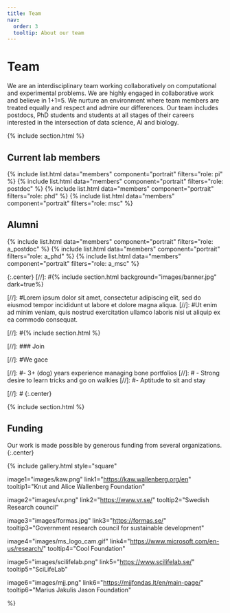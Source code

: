 ```yaml
---
title: Team
nav:
  order: 3
  tooltip: About our team
---
```


# <i class="fas fa-users"></i>Team

We are an interdisciplinary team working collaboratively on computational and experimental problems. We are highly engaged in collaborative work and believe in 1+1=5. We nurture an environment where team members are treated equally and respect and admire our differences. Our team includes postdocs, PhD students and students at all stages of their careers interested in the intersection of data science, AI and biology.

{% include section.html %}

## Current lab members

{%
  include list.html
  data="members"
  component="portrait"
  filters="role: pi"
%}
{%
  include list.html
  data="members"
  component="portrait"
  filters="role: postdoc"
%}
{%
  include list.html
  data="members"
  component="portrait"
  filters="role: phd"
%}
{%
  include list.html
  data="members"
  component="portrait"
  filters="role: msc"
%}


## Alumni

{%
  include list.html
  data="members"
  component="portrait"
  filters="role: a_postdoc"
%}
{%
  include list.html
  data="members"
  component="portrait"
  filters="role: a_phd"
%}
{%
  include list.html
  data="members"
  component="portrait"
  filters="role: a_msc"
%}

{:.center}
[//]: #{% include section.html background="images/banner.jpg" dark=true%}
 
[//]: #Lorem ipsum dolor sit amet, consectetur adipiscing elit, sed do eiusmod tempor incididunt ut labore et dolore magna aliqua.
[//]: #Ut enim ad minim veniam, quis nostrud exercitation ullamco laboris nisi ut aliquip ex ea commodo consequat.
 
[//]: #{% include section.html %}
 
[//]: ### Join
 
[//]: #We gace 
 
[//]: #- 3+ (dog) years experience managing bone portfolios
[//]: # - Strong desire to learn tricks and go on walkies
[//]: #- Aptitude to sit and stay
 
[//]: # {:.center}


{% include section.html %}

## Funding

Our work is made possible by generous funding from several organizations.
{:.center}

{%
  include gallery.html
  style="square"

  image1="images/kaw.png"
  link1="https://kaw.wallenberg.org/en"
  tooltip1="Knut and Alice Wallenberg Foundation"

  image2="images/vr.png"
  link2="https://www.vr.se/"
  tooltip2="Swedish Research council"

  image3="images/formas.jpg"
  link3="https://formas.se/"
  tooltip3="Government research council for sustainable development"

  image4="images/ms_logo_cam.gif"
  link4="https://www.microsoft.com/en-us/research/"
  tooltip4="Cool Foundation"

  image5="images/scilifelab.png"
  link5="https://www.scilifelab.se/"
  tooltip5="SciLifeLab"
  
  image6="images/mjj.png"
  link6="https://mjjfondas.lt/en/main-page/"
  tooltip6="Marius Jakulis Jason Foundation"

%}



